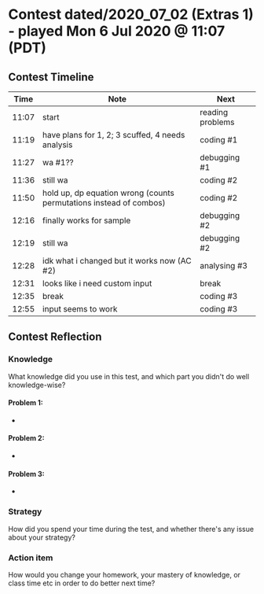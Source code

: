 # Contest dated/2020_07_02 (Extras 1) - played Mon 6 Jul 2020 @ 11:07 (PDT)

## Contest Timeline

| Time | Note | Next |
|----|----|----|
11:07 | start | reading problems
11:19 | have plans for 1, 2; 3 scuffed, 4 needs analysis | coding #1
11:27 | wa #1?? | debugging #1
11:36 | still wa | coding #2
11:50 | hold up, dp equation wrong (counts permutations instead of combos) | coding #2
12:16 | finally works for sample | debugging #2
12:19 | still wa | debugging #2
12:28 | idk what i changed but it works now (AC #2) | analysing #3
12:31 | looks like i need custom input | break
12:35 | break | coding #3
12:55 | input seems to work | coding #3

## Contest Reflection

### Knowledge
What knowledge did you use in this test, and which part you didn't do well knowledge-wise?

#### Problem 1:

-

#### Problem 2:

-

#### Problem 3:

-

### Strategy
How did you spend your time during the test, and whether there's any issue about your strategy?

### Action item
How would you change your homework, your mastery of knowledge, or class time etc in order to do better next time?
